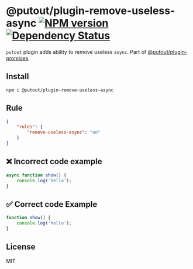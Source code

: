 # @putout/plugin-remove-useless-async [![NPM version][NPMIMGURL]][NPMURL] [![Dependency Status][DependencyStatusIMGURL]][DependencyStatusURL]

[NPMIMGURL]: https://img.shields.io/npm/v/@putout/plugin-remove-useless-async.svg?style=flat&longCache=true
[NPMURL]: https://npmjs.org/package/@putout/plugin-remove-useless-async"npm"
[DependencyStatusURL]: https://david-dm.org/coderaiser/putout?path=packages/plugin-remove-useless-async
[DependencyStatusIMGURL]: https://david-dm.org/coderaiser/putout.svg?path=packages/plugin-remove-useless-async

`putout` plugin adds ability to remove useless `async`. Part of [@putout/plugin-promises](https://github.com/coderaiser/putout/tree/master/packages/plugin-promises).

## Install

```
npm i @putout/plugin-remove-useless-async
```

## Rule

```json
{
    "rules": {
        "remove-useless-async": "on"
    }
}
```

## ❌ Incorrect code example

```js
async function show() {
    console.log('hello');
}
```

## ✅ Correct code Example

```js
function show() {
    console.log('hello');
}
```

## License

MIT
